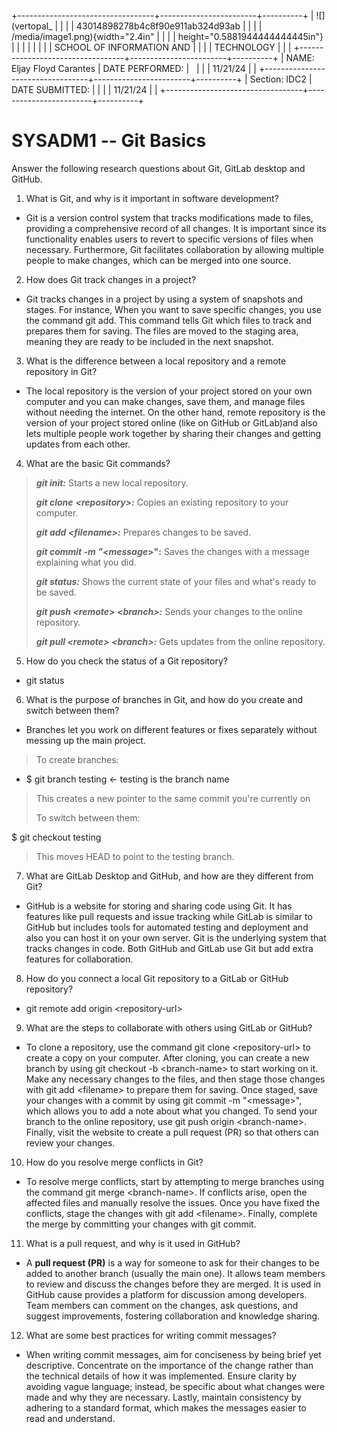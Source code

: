 +----------------------------------+------------------------+----------+
| ![](vertopal_                    |                        |          |
| 43014898278b4c8f90e911ab324d93ab |                        |          |
| /media/image1.png){width="2.4in" |                        |          |
| height="0.5881944444444445in"}   |                        |          |
|                                  |                        |          |
| SCHOOL OF INFORMATION AND        |                        |          |
| TECHNOLOGY                       |                        |          |
+----------------------------------+------------------------+----------+
| NAME: Eljay Floyd Carantes       | DATE PERFORMED:        |          |
|                                  | 11/21/24               |          |
+----------------------------------+------------------------+----------+
| Section: IDC2                    | DATE SUBMITTED:        |          |
|                                  | 11/21/24               |          |
+----------------------------------+------------------------+----------+

# SYSADM1 -- Git Basics

Answer the following research questions about Git, GitLab desktop and
GitHub.

1.  What is Git, and why is it important in software development?

-   Git is a version control system that tracks modifications made to
    files, providing a comprehensive record of all changes. It is
    important since its functionality enables users to revert to
    specific versions of files when necessary. Furthermore, Git
    facilitates collaboration by allowing multiple people to make
    changes, which can be merged into one source. 

2.  How does Git track changes in a project?

-   Git tracks changes in a project by using a system of snapshots and
    stages. For instance, When you want to save specific changes, you
    use the command git add. This command tells Git which files to track
    and prepares them for saving. The files are moved to the staging
    area, meaning they are ready to be included in the next snapshot.

3.  What is the difference between a local repository and a remote
    repository in Git?

-   The local repository is the version of your project stored on your
    own computer and you can make changes, save them, and manage files
    without needing the internet. On the other hand, remote repository
    is the version of your project stored online (like on GitHub or
    GitLab)and also lets multiple people work together by sharing their
    changes and getting updates from each other.

4.  What are the basic Git commands?

> ***git init:*** Starts a new local repository.
>
> ***git clone** **\<repository\>:*** Copies an existing repository to
> your computer.
>
> ***git add \<filename\>:*** Prepares changes to be saved.
>
> ***git commit -m \"\<message*\>\":** Saves the changes with a message
> explaining what you did.
>
> ***git status:*** Shows the current state of your files and what's
> ready to be saved.
>
> ***git push \<remote\> \<branch\>:*** Sends your changes to the online
> repository.
>
> ***git pull \<remote\> \<branch\>:*** Gets updates from the online
> repository.

5.  How do you check the status of a Git repository?

-   git status

6.  What is the purpose of branches in Git, and how do you create and
    switch between them?

-   Branches let you work on different features or fixes separately
    without messing up the main project.

> To create branches:

-   \$ git branch testing \<- testing is the branch name

> This creates a new pointer to the same commit you're currently on
>
> To switch between them:

\$ git checkout testing

> This moves HEAD to point to the testing branch.

7.  What are GitLab Desktop and GitHub, and how are they different from
    Git?

-   GitHub is a website for storing and sharing code using Git. It has
    features like pull requests and issue tracking while GitLab is
    similar to GitHub but includes tools for automated testing and
    deployment and also you can host it on your own server. Git is the
    underlying system that tracks changes in code. Both GitHub and
    GitLab use Git but add extra features for collaboration.

8.  How do you connect a local Git repository to a GitLab or GitHub
    repository?

-   git remote add origin \<repository-url\>

9.  What are the steps to collaborate with others using GitLab or
    GitHub?

-   To clone a repository, use the command git clone
    \<repository-url\> to create a copy on your computer. After cloning,
    you can create a new branch by using git checkout -b
    \<branch-name\> to start working on it. Make any necessary changes
    to the files, and then stage those changes with git add
    \<filename\> to prepare them for saving. Once staged, save your
    changes with a commit by using git commit -m \"\<message\>\", which
    allows you to add a note about what you changed. To send your branch
    to the online repository, use git push origin \<branch-name\>.
    Finally, visit the website to create a pull request (PR) so that
    others can review your changes.

10. How do you resolve merge conflicts in Git?

-   To resolve merge conflicts, start by attempting to merge branches
    using the command git merge \<branch-name\>. If conflicts arise,
    open the affected files and manually resolve the issues. Once you
    have fixed the conflicts, stage the changes with git add
    \<filename\>. Finally, complete the merge by committing your changes
    with git commit.

11. What is a pull request, and why is it used in GitHub?

-   A **pull request (PR)** is a way for someone to ask for their
    changes to be added to another branch (usually the main one). It
    allows team members to review and discuss the changes before they
    are merged. It is used in GitHub cause provides a platform for
    discussion among developers. Team members can comment on the
    changes, ask questions, and suggest improvements, fostering
    collaboration and knowledge sharing.

12. What are some best practices for writing commit messages?

-   When writing commit messages, aim for conciseness by being brief yet
    descriptive. Concentrate on the importance of the change rather than
    the technical details of how it was implemented. Ensure clarity by
    avoiding vague language; instead, be specific about what changes
    were made and why they are necessary. Lastly, maintain consistency
    by adhering to a standard format, which makes the messages easier to
    read and understand.
